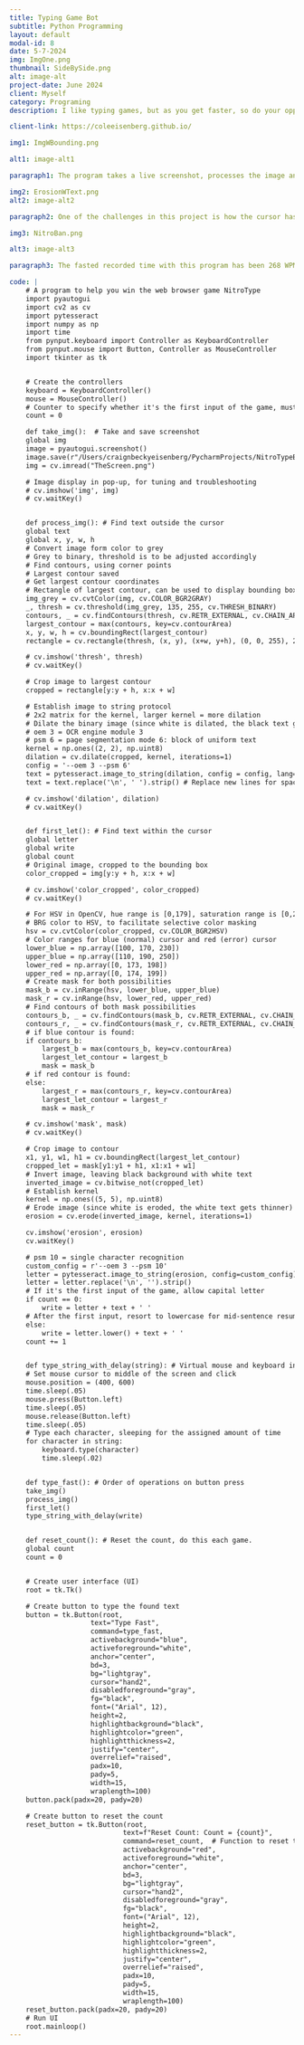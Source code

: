```yaml
---
title: Typing Game Bot
subtitle: Python Programming
layout: default
modal-id: 8
date: 5-7-2024
img: ImgOne.png
thumbnail: SideBySide.png
alt: image-alt
project-date: June 2024
client: Myself
category: Programing
description: I like typing games, but as you get faster, so do your opponents. I also like to win, so I engineered a solution to guarentee I win 100% of the time. I implemented computer vision to find the text and convert it to a string, then used automated keystrokes to enter the prompt.

client-link: https://coleeisenberg.github.io/

img1: ImgWBounding.png

alt1: image-alt1

paragraph1: The program takes a live screenshot, processes the image and finds the largest contour. Above, you can see the original screenshot with the found contour overlayed.

img2: ErosionWText.png
alt2: image-alt2

paragraph2: One of the challenges in this project is how the cursor has a different color from the rest of the text, and cannot be detected in the initial image to string function. To circumnavigate this, I wrote a section of code to search for the two possiblie cursor colors and their respective contours. After more image processing, the letter inside the cursor is read and added to the text.

img3: NitroBan.png

alt3: image-alt3

paragraph3: The fasted recorded time with this program has been 268 WPM, considerably faster than the current typing world record. This might have something to do with why my NitroType account was permanently banned...

code: |
    # A program to help you win the web browser game NitroType
    import pyautogui
    import cv2 as cv
    import pytesseract
    import numpy as np
    import time
    from pynput.keyboard import Controller as KeyboardController
    from pynput.mouse import Button, Controller as MouseController
    import tkinter as tk


    # Create the controllers
    keyboard = KeyboardController()
    mouse = MouseController()
    # Counter to specify whether it's the first input of the game, must be reset before each round
    count = 0

    def take_img():  # Take and save screenshot
    global img
    image = pyautogui.screenshot()
    image.save(r"/Users/craignbeckyeisenberg/PycharmProjects/NitroTypeBot/TheScreen.png")
    img = cv.imread("TheScreen.png")

    # Image display in pop-up, for tuning and troubleshooting
    # cv.imshow('img', img)
    # cv.waitKey()


    def process_img(): # Find text outside the cursor
    global text
    global x, y, w, h
    # Convert image form color to grey
    # Grey to binary, threshold is to be adjusted accordingly
    # Find contours, using corner points
    # Largest contour saved
    # Get largest contour coordinates
    # Rectangle of largest contour, can be used to display bounding box
    img_grey = cv.cvtColor(img, cv.COLOR_BGR2GRAY)
    _, thresh = cv.threshold(img_grey, 135, 255, cv.THRESH_BINARY)
    contours, _ = cv.findContours(thresh, cv.RETR_EXTERNAL, cv.CHAIN_APPROX_SIMPLE)
    largest_contour = max(contours, key=cv.contourArea)
    x, y, w, h = cv.boundingRect(largest_contour)
    rectangle = cv.rectangle(thresh, (x, y), (x+w, y+h), (0, 0, 255), 2)

    # cv.imshow('thresh', thresh)
    # cv.waitKey()

    # Crop image to largest contour
    cropped = rectangle[y:y + h, x:x + w]

    # Establish image to string protocol
    # 2x2 matrix for the kernel, larger kernel = more dilation
    # Dilate the binary image (since white is dilated, the black text gets thinner) improving readability
    # oem 3 = OCR engine module 3
    # psm 6 = page segmentation mode 6: block of uniform text
    kernel = np.ones((2, 2), np.uint8)
    dilation = cv.dilate(cropped, kernel, iterations=1)
    config = '--oem 3 --psm 6'
    text = pytesseract.image_to_string(dilation, config = config, lang='eng') # Image to string
    text = text.replace('\n', ' ').strip() # Replace new lines for spaces

    # cv.imshow('dilation', dilation)
    # cv.waitKey()


    def first_let(): # Find text within the cursor
    global letter
    global write
    global count
    # Original image, cropped to the bounding box
    color_cropped = img[y:y + h, x:x + w]

    # cv.imshow('color_cropped', color_cropped)
    # cv.waitKey()

    # For HSV in OpenCV, hue range is [0,179], saturation range is [0,255], and value range is [0,255].
    # BRG color to HSV, to facilitate selective color masking
    hsv = cv.cvtColor(color_cropped, cv.COLOR_BGR2HSV)
    # Color ranges for blue (normal) cursor and red (error) cursor
    lower_blue = np.array([100, 170, 230])
    upper_blue = np.array([110, 190, 250])
    lower_red = np.array([0, 173, 198])
    upper_red = np.array([0, 174, 199])
    # Create mask for both possibilities
    mask_b = cv.inRange(hsv, lower_blue, upper_blue)
    mask_r = cv.inRange(hsv, lower_red, upper_red)
    # Find contours of both mask possibilities
    contours_b, _ = cv.findContours(mask_b, cv.RETR_EXTERNAL, cv.CHAIN_APPROX_SIMPLE)
    contours_r, _ = cv.findContours(mask_r, cv.RETR_EXTERNAL, cv.CHAIN_APPROX_SIMPLE)
    # if blue contour is found:
    if contours_b:
        largest_b = max(contours_b, key=cv.contourArea)
        largest_let_contour = largest_b
        mask = mask_b
    # if red contour is found:
    else:
        largest_r = max(contours_r, key=cv.contourArea)
        largest_let_contour = largest_r
        mask = mask_r

    # cv.imshow('mask', mask)
    # cv.waitKey()

    # Crop image to contour
    x1, y1, w1, h1 = cv.boundingRect(largest_let_contour)
    cropped_let = mask[y1:y1 + h1, x1:x1 + w1]
    # Invert image, leaving black background with white text
    inverted_image = cv.bitwise_not(cropped_let)
    # Establish kernel
    kernel = np.ones((5, 5), np.uint8)
    # Erode image (since white is eroded, the white text gets thinner)
    erosion = cv.erode(inverted_image, kernel, iterations=1)

    cv.imshow('erosion', erosion)
    cv.waitKey()

    # psm 10 = single character recognition
    custom_config = r'--oem 3 --psm 10'
    letter = pytesseract.image_to_string(erosion, config=custom_config)
    letter = letter.replace('\n', '').strip()
    # If it's the first input of the game, allow capital letter
    if count == 0:
        write = letter + text + ' '
    # After the first input, resort to lowercase for mid-sentence resume
    else:
        write = letter.lower() + text + ' '
    count += 1


    def type_string_with_delay(string): # Virtual mouse and keyboard inputs
    # Set mouse cursor to middle of the screen and click
    mouse.position = (400, 600)
    time.sleep(.05)
    mouse.press(Button.left)
    time.sleep(.05)
    mouse.release(Button.left)
    time.sleep(.05)
    # Type each character, sleeping for the assigned amount of time
    for character in string:
        keyboard.type(character)
        time.sleep(.02)


    def type_fast(): # Order of operations on button press
    take_img()
    process_img()
    first_let()
    type_string_with_delay(write)


    def reset_count(): # Reset the count, do this each game.
    global count
    count = 0


    # Create user interface (UI)
    root = tk.Tk()

    # Create button to type the found text
    button = tk.Button(root,
                    text="Type Fast",
                    command=type_fast,
                    activebackground="blue",
                    activeforeground="white",
                    anchor="center",
                    bd=3,
                    bg="lightgray",
                    cursor="hand2",
                    disabledforeground="gray",
                    fg="black",
                    font=("Arial", 12),
                    height=2,
                    highlightbackground="black",
                    highlightcolor="green",
                    highlightthickness=2,
                    justify="center",
                    overrelief="raised",
                    padx=10,
                    pady=5,
                    width=15,
                    wraplength=100)
    button.pack(padx=20, pady=20)

    # Create button to reset the count
    reset_button = tk.Button(root,
                            text=f"Reset Count: Count = {count}",
                            command=reset_count,  # Function to reset the count
                            activebackground="red",
                            activeforeground="white",
                            anchor="center",
                            bd=3,
                            bg="lightgray",
                            cursor="hand2",
                            disabledforeground="gray",
                            fg="black",
                            font=("Arial", 12),
                            height=2,
                            highlightbackground="black",
                            highlightcolor="green",
                            highlightthickness=2,
                            justify="center",
                            overrelief="raised",
                            padx=10,
                            pady=5,
                            width=15,
                            wraplength=100)
    reset_button.pack(padx=20, pady=20)
    # Run UI
    root.mainloop()
---
```

